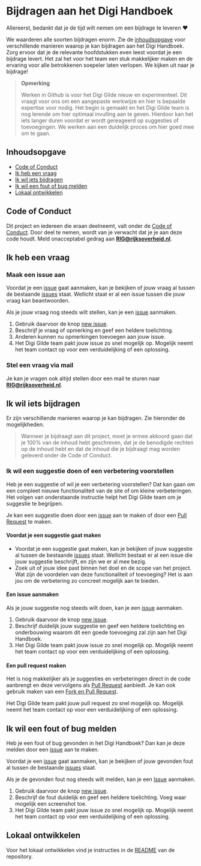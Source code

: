 # Bijdragen aan het Digi Handboek

Allereerst, bedankt dat je de tijd wilt nemen om een bijdrage te leveren ❤️

We waarderen alle soorten bijdragen enorm. Zie de [inhoudsopgave](#inhoudsopgave) voor verschillende manieren waarop je
kan bijdragen aan het Digi Handboek. Zorg ervoor dat je de relevante hoofdstukken even leest voordat je een bijdrage
levert. Het zal het voor het team een stuk makkelijker maken en de ervaring voor alle betrokkenen soepeler laten
verlopen. We kijken uit naar je bijdrage!

> **Opmerking**
>
> Werken in Github is voor het Digi Gilde nieuw en experimenteel.
> Dit vraagt voor ons om een aangepaste werkwijze en hier is bepaalde expertise voor nodig.
> Het begin is gemaakt en het Digi Gilde team is nog lerende om hier optimaal invulling aan te geven.
> Hierdoor kan het iets langer duren voordat er wordt gereageerd op suggesties of toevoegingen.
> We werken aan een duidelijk proces om hier goed mee om te gaan.

## Inhoudsopgave

- [Code of Conduct](#code-of-conduct)
- [Ik heb een vraag](#ik-heb-een-vraag)
- [Ik wil iets bijdragen](#ik-wil-iets-bijdragen)
- [Ik wil een fout of bug melden](#ik-wil-een-fout-of-bug-melden)
- [Lokaal ontwikkelen](#lokaal-ontwikkelen)

## Code of Conduct

Dit project en iedereen die eraan deelneemt, valt onder de
[Code of Conduct](https://github.com/DigiGilde/handboek?tab=coc-ov-file#readme).
Door deel te nemen, wordt van je verwacht dat je je aan deze code houdt. Meld onacceptabel gedrag
aan **[RIG@rijksoverheid.nl](mailto:RIG@rijksoverheid.nl)**.

## Ik heb een vraag

### Maak een issue aan

Voordat je een [issue](https://github.com/DigiGilde/handboek/issues) gaat aanmaken, kan je bekijken of jouw vraag al
tussen de bestaande [issues](https://github.com/DigiGilde/handboek/issues) staat. Wellicht staat er al een issue
tussen die jouw vraag kan beantwoorden.

Als je jouw vraag nog steeds wilt stellen, kan je een [issue](https://github.com/DigiGilde/handboek/issues)
aanmaken.

1. Gebruik daarvoor de knop [new issue](https://github.com/DigiGilde/handboek/issues/new/choose).
2. Beschrijf je vraag of opmerking en geef een heldere toelichting.
3. Anderen kunnen nu opmerkingen toevoegen aan jouw issue.
4. Het Digi Gilde team pakt jouw issue zo snel mogelijk op. Mogelijk neemt het team contact op voor een
   verduidelijking of een oplossing.

### Stel een vraag via mail

Je kan je vragen ook altijd stellen door een mail te sturen naar
**[RIG@rijksoverheid.nl](mailto:RIG@rijksoverheid.nl)**.

## Ik wil iets bijdragen

Er zijn verschillende manieren waarop je kan bijdragen. Zie hieronder de mogelijkheden.

> Wanneer je bijdraagt aan dit project, moet je ermee akkoord gaan dat je 100% van de inhoud hebt geschreven, dat je de
> benodigde rechten op de inhoud hebt en dat de inhoud die je bijdraagt mag worden geleverd onder de Code of Conduct.

### Ik wil een suggestie doen of een verbetering voorstellen

Heb je een suggestie of wil je een verbetering voorstellen? Dat kan gaan om een compleet nieuwe functionaliteit van de
site of om kleine verbeteringen. Het volgen van onderstaande instructie helpt het Digi Gilde team om je suggestie
te begrijpen.

Je kan een suggestie doen door een [issue](https://github.com/DigiGilde/handboek/issues) aan te maken of door een
[Pull Request](https://github.com/DigiGilde/handboek/pulls) te maken.

#### Voordat je een suggestie gaat maken

- Voordat je een suggestie gaat maken, kan je bekijken of jouw suggestie al tussen de bestaande
  [issues](https://github.com/DigiGilde/handboek/issues) staat. Wellicht bestaat er al een issue die jouw suggestie
  beschrijft, en zijn we er al mee bezig.
- Zoek uit of jouw idee past binnen het doel en de scope van het project. Wat zijn de voordelen van deze functionaliteit
  of toevoeging? Het is aan jou om de verbetering zo concreet mogelijk aan te bieden.

#### Een issue aanmaken

Als je jouw suggestie nog steeds wilt doen, kan je een [issue](https://github.com/DigiGilde/handboek/issues)
aanmaken.

1. Gebruik daarvoor de knop [new issue](https://github.com/DigiGilde/handboek/issues/new/choose).
2. Beschrijf duidelijk jouw suggestie en geef een heldere toelichting en onderbouwing waarom dit een goede toevoeging
   zal zijn aan het Digi Handboek.
3. Het Digi Gilde team pakt jouw issue zo snel mogelijk op. Mogelijk neemt het team contact op voor een
   verduidelijking of een oplossing.

#### Een pull request maken

Het is nog makkelijker als je suggesties en verbeteringen direct in de code aanbrengt en deze vervolgens als
[Pull Request](https://github.com/DigiGilde/handboek/pulls) aanbiedt. Je kan ook gebruik maken van een
[Fork en Pull Request](https://docs.github.com/en/pull-requests/collaborating-with-pull-requests/working-with-forks).

Het Digi Gilde team pakt jouw pull request zo snel mogelijk op. Mogelijk neemt het team contact op voor een
verduidelijking of een oplossing.

## Ik wil een fout of bug melden

Heb je een fout of bug gevonden in het Digi Handboek? Dan kan je deze melden door een
[issue](https://github.com/DigiGilde/handboek/issues) aan te maken.

Voordat je een [issue](https://github.com/DigiGilde/handboek/issues) gaat aanmaken, kan je bekijken of jouw gevonden
fout al tussen de bestaande [issues](https://github.com/DigiGilde/handboek/issues) staat.

Als je de gevonden fout nog steeds wilt melden, kan je een [Issue](https://github.com/MinBZK/DigiGilde/issues) aanmaken.

1. Gebruik daarvoor de knop [new issue](https://github.com/DigiGilde/handboek/issues/new/choose).
2. Beschrijf de fout duidelijk en geef een heldere toelichting. Voeg waar mogelijk een screenshot toe.
3. Het Digi Gilde team pakt jouw issue zo snel mogelijk op. Mogelijk neemt het team contact op voor een
   verduidelijking of een oplossing.

## Lokaal ontwikkelen

Voor het lokaal ontwikkelen vind je instructies in de [README](https://github.com/DigiGilde/handboek) van de
repository.
